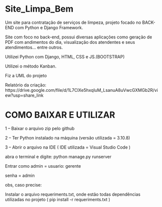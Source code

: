 # Site_Limpa_Bem

<p>Um site para contratação de serviços de limpeza, projeto focado no BACK-END com Python e Django Framework.
</p>
<p>Site com foco no back-end, possui diversas aplicações como geração de PDF com andimentos do dia, visualização dos atendentes e seus atendimentos... entre outros.
</p>
<p>Utilizei Python com Django, HTML, CSS e JS.(BOOTSTRAP)
</p>
<p>Utilizei o método Kanban.
</p>
<p>Fiz a UML do projeto</p>
<p>Relatório da criação: https://drive.google.com/file/d/1L7ClXe5hxqIuM_LsanuA8uVwcGXMGb2R/view?usp=share_link
</p>





# COMO BAIXAR E UTILIZAR


<p> 1 – Baixar o arquivo zip pelo github </p>
<p>2 – Ter Python instalado na máquina (versão utilizada = 3.10.8)</p>
<p>3 – Abrir o arquivo na IDE ( IDE utilizada = Visual Studio Code )</p>
<p> abra o terminal e digite: python manage.py runserver </p>
<p> Entrar como admin = usuario: gerente</p>
<p>senha = admin</p>


obs, caso precise: 
<p> Instalar o arquivo requeriments.txt, onde estão todas dependências utilizadas no projeto ( pip install -r requeriments.txt )</p>


